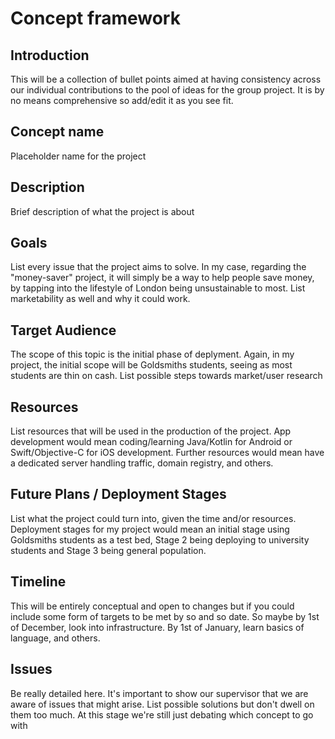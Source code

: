 # Concept framework

## Introduction

This will be a collection of bullet points aimed at having consistency across our individual contributions to the pool of ideas for the group project. It is by no means comprehensive so add/edit it as you see fit.

## Concept name

Placeholder name for the project

## Description

Brief description of what the project is about

## Goals

List every issue that the project aims to solve. In my case, regarding the "money-saver" project, it will simply be a way to help people save money, by tapping into the lifestyle of London being unsustainable to most. List marketability as well and why it could work. 

## Target Audience

The scope of this topic is the initial phase of deplyment. Again, in my project, the initial scope will be Goldsmiths students, seeing as most students are thin on cash. List possible steps towards market/user research

## Resources

List resources that will be used in the production of the project. App development would mean coding/learning Java/Kotlin for Android or Swift/Objective-C for iOS development. Further resources would mean have a dedicated server handling traffic, domain registry, and others.

## Future Plans / Deployment Stages

List what the project could turn into, given the time and/or resources. Deployment stages for my project would mean an initial stage using Goldsmiths students as a test bed, Stage 2 being deploying to university students and Stage 3 being general population.

## Timeline

This will be entirely conceptual and open to changes but if you could include some form of targets to be met by so and so date. So maybe by 1st of December, look into infrastructure. By 1st of January, learn basics of language, and others.

## Issues

Be really detailed here. It's important to show our supervisor that we are aware of issues that might arise. List possible solutions but don't dwell on them too much. At this stage we're still just debating which concept to go with
